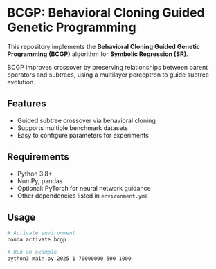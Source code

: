# BCGP: Behavioral Cloning Guided Genetic Programming

This repository implements the **Behavioral Cloning Guided Genetic Programming (BCGP)** algorithm for **Symbolic Regression (SR)**.

BCGP improves crossover by preserving relationships between parent operators and subtrees, using a multilayer perceptron to guide subtree evolution.  

## Features
- Guided subtree crossover via behavioral cloning
- Supports multiple benchmark datasets
- Easy to configure parameters for experiments

## Requirements
- Python 3.8+
- NumPy, pandas
- Optional: PyTorch for neural network guidance
- Other dependencies listed in `environment.yml`

## Usage
```bash
# Activate environment
conda activate bcgp

# Run an example
python3 main.py 2025 1 70000000 500 1000
